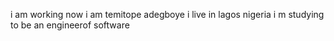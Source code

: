i am working now
i am temitope adegboye
i live in lagos nigeria
i m studying to be an engineerof software

